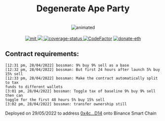 <h1 align="center">
  Degenerate Ape Party
</h1>
<br />
<div align="center">
  <img src="https://user-images.githubusercontent.com/63755291/152405688-ae183528-9a77-443b-a92b-b21bb3f415d9.gif" alt="animated" />
</div>
<br />
<div align="center">
  <a href="https://github.com/piotrostr/degenerate-ape-party/blob/HEAD/MIT">
    <img src="https://img.shields.io/badge/license-MIT-blue.svg" alt="mit" />
  </a>
  <a href="">
    <img src="https://github.com/piotrostr/degenerate-ape-party/actions/workflows/main.yml/badge.svg" />
  </a>
  <a href="https://codecov.io/gh/piotrostr/degenerate-ape-party">
    <img src="https://codecov.io/gh/piotrostr/degenerate-ape-party/branch/main/graph/badge.svg?token=WYLQ5B7UGC" alt="coverage-status" />
  </a>
<a href="https://www.codefactor.io/repository/github/piotrostr/dap"><img src="https://www.codefactor.io/repository/github/piotrostr/dap/badge" alt="CodeFactor" /></a>
  <a href="https://en.cryptobadges.io/donate/0xb7ADAd5f58aD063E1a8f174C61777b66872C8b65">
    <img src="https://camo.githubusercontent.com/e96ba7a90d666c76a314e022e072252435a4b271d63b5959e0d4cd7fdbb1032e/68747470733a2f2f656e2e63727970746f6261646765732e696f2f62616467652f6d6963726f2f307865386364663032656664386162306134393064376232636231333535333338396339626339333265" alt="donate-eth" />
  </a>
</div>

## Contract requirements:

```
[12:31 pm, 28/04/2022] bossman: 9% buy 9% sell as a base
[12:32 pm, 28/04/2022] bossman: But first 24 hours after launch 5% buy 15% sell
[12:33 pm, 28/04/2022] bossman: Make the contract automatically split to tax
funds to different wallets
[3:01 pm, 28/04/2022] bossman: Toggle tax of baseline 9% buy 9% sell then can
toggle for the first 48 hours 5% buy 15% sell
[3:02 pm, 28/04/2022] bossman: transfer ownership still
```

Deployed on 29/05/2022 to address
[0x4c...D14](https://bscscan.com/address/0x4ceBF85Df1BA886aB20c0Cf8B1D1dbE4B492BD14#code)
onto Binance Smart Chain
